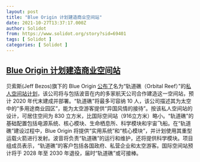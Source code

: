 ```yaml
---
layout: post
title: "Blue Origin 计划建造商业空间站"
date: 2021-10-27T13:37:17.000Z
author: Solidot
from: https://www.solidot.org/story?sid=69401
tags: [ Solidot ]
categories: [ Solidot ]
---
```

<!--1635341837000-->
[Blue Origin 计划建造商业空间站](https://www.solidot.org/story?sid=69401)
------

<div>
贝索斯(Jeff Bezos)旗下的 Blue Origin <a href="https://www.cnn.com/2021/10/25/tech/blue-origin-space-station-jeff-bezos-scn/index.html">公布了</a>名为“轨道礁（Orbital Reef）”的<a href="http://news.sciencenet.cn/htmlnews/2021/10/467843.shtm">私人空间站计划</a>，该公司将与包括波音在内的多家航天公司合作建造这一空间站，预计 2020 年代末建成并部署。“轨道礁”将最多可容纳 10 人，该公司描述其为太空中的“多用途商业园区”，能为太空游客提供“异国风情的接待”。按该私人空间站的设计，可居住空间为 830 立方米，比国际空间站（916立方米）略小。“轨道礁”的基础配置包括电源系统、核心模块、生命栖息所、科学模块和宇宙飞船。在“轨道礁”建设过程中，Blue Origin 将提供“实用系统”和“核心模块”，并计划使用其重型运载火箭进行发射。波音将负责“轨道礁”的运行和维护，还将提供科学模块。项目组成员表示，“轨道礁”的客户包括各国政府、私营企业和太空游客。国际空间站预计将于 2028 年至 2030 年退役，届时“轨道礁”或可接棒。
</div>
